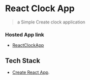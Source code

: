 # React Clock App
> a Simple Create clock application

### Hosted App link
* [ReactClockApp](https://reactclockapp.netlify.app/)

## Tech Stack
* [Create React App](https://github.com/facebook/create-react-app).


